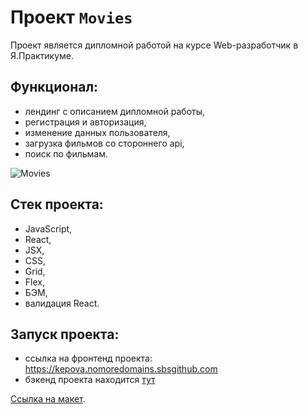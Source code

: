 # Проект `Movies`
Проект является дипломной работой на курсе Web-разработчик в Я.Практикуме.

## Функционал:
- лендинг с описанием дипломной работы,
- регистрация и авторизация,
- изменение данных пользователя,
- загрузка фильмов со стороннего api,
- поиск по фильмам.

![Movies](https://user-images.githubusercontent.com/73786589/198556075-3a7451bc-5895-41b7-918b-06253c197a0d.png)

## Стек проекта:
- JavaScript,
- React,
- JSX,
- CSS,
- Grid,
- Flex,
- БЭМ,
- валидация React.

## Запуск проекта:
- ссылка на фронтенд проекта: https://kepova.nomoredomains.sbsgithub.com
- бэкенд проекта находится [тут](https://github.com/Kepova/movies-explorer-api)

[Ссылка на макет](https://disk.yandex.ru/d/Js1PWc0dSh-uyQ).

